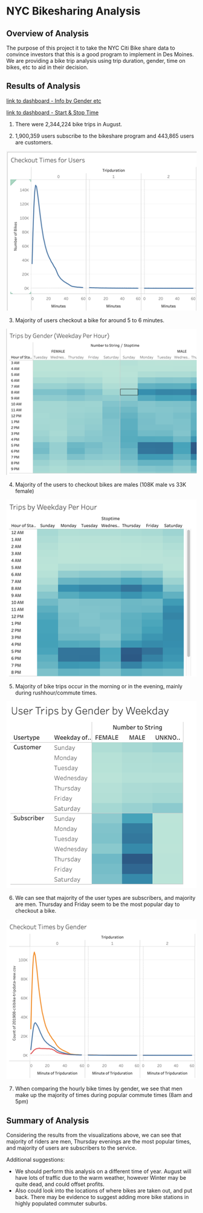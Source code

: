 # NYC Bikesharing Analysis

## Overview of Analysis

The purpose of this project it to take the NYC Citi Bike share data to convince investors that this is a good program to implement in Des Moines. We are providing a bike trip analysis using trip duration, gender, time on bikes, etc to aid in their decision. 

## Results of Analysis

[link to dashboard - Info by Gender etc](https://public.tableau.com/app/profile/rachel5588/viz/NYCCitiBikeAnalysis-Deliverable/UserTripsbyGenderbyWeekday?publish=yes)

[link to dashboard - Start & Stop Time](https://public.tableau.com/app/profile/rachel5588/viz/NYCCitiBikes_16274871634820/NYCStory?publish=yes)

1) There were 2,344,224 bike trips in August.

2) 1,900,359 users subscribe to the bikeshare program and 443,865 users are customers.

![image_name](images/Checkout_Times_Useres.png)

3) Majority of users checkout a bike for around 5 to 6 minutes. 

![image_name](images/Trips_Weekday_Gender.png)

4) Majority of the users to checkout bikes are males (108K male vs 33K female)

![image_name](images/Trips_Weekday_Hour.png)

5) Majority of bike trips occur in the morning or in the evening, mainly during rushhour/commute times. 

![image_name](images/UserTrips_Gender.png)

6) We can see that majority of the user types are subscribers, and majority are men. Thursday and Friday seem to be the most popular day to checkout a bike. 

![image_name](images/Checkout_Times_Gender.png)

7) When comparing the hourly bike times by gender, we see that men make up the majority of times during popular commute times (8am and 5pm)

## Summary of Analysis

Considering the results from the visualizations above, we can see that majority of riders are men, Thursday evenings are the most popular times, and majority of users are subscribers to the service. 

Additional suggestions: 
- We should perform this analysis on a different time of year. August will have lots of traffic due to the warm weather, however Winter may be quite dead, and could offset profits. 
- Also could look into the locations of where bikes are taken out, and put back. There may be evidence to suggest adding more bike stations in highly populated commuter suburbs. 




